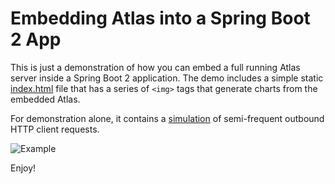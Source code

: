 # Embedding Atlas into a Spring Boot 2 App

This is just a demonstration of how you can embed a full running Atlas server inside a Spring Boot 2 application. The demo includes a simple static [index.html](https://github.com/jkschneider/atlas-embedded/blob/master/src/main/resources/static/index.html) file that has a series of `<img>` tags that generate charts from the embedded Atlas.

For demonstration alone, it contains a [simulation](https://github.com/jkschneider/atlas-embedded/blob/master/src/main/java/io/pivotal/atlas/SimulatedRestEndpointCalls.java) of semi-frequent outbound HTTP client requests.

![Example](https://github.com/jkschneider/atlas-embedded/raw/master/screenshot.png)

Enjoy!
